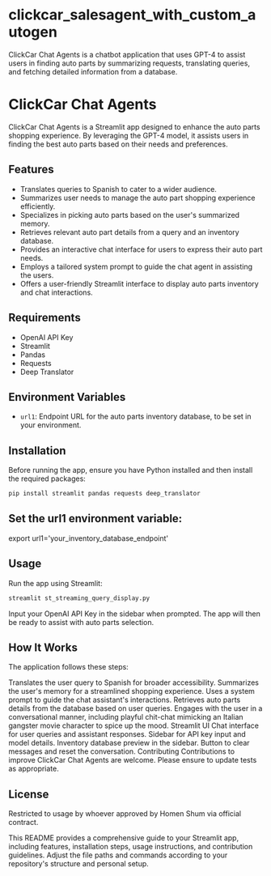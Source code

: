 # clickcar_salesagent_with_custom_autogen
ClickCar Chat Agents is a chatbot application that uses GPT-4 to assist users in finding auto parts by summarizing requests, translating queries, and fetching detailed information from a database.

# ClickCar Chat Agents

ClickCar Chat Agents is a Streamlit app designed to enhance the auto parts shopping experience. By leveraging the GPT-4 model, it assists users in finding the best auto parts based on their needs and preferences.

## Features

- Translates queries to Spanish to cater to a wider audience.
- Summarizes user needs to manage the auto part shopping experience efficiently.
- Specializes in picking auto parts based on the user's summarized memory.
- Retrieves relevant auto part details from a query and an inventory database.
- Provides an interactive chat interface for users to express their auto part needs.
- Employs a tailored system prompt to guide the chat agent in assisting the users.
- Offers a user-friendly Streamlit interface to display auto parts inventory and chat interactions.

## Requirements

- OpenAI API Key
- Streamlit
- Pandas
- Requests
- Deep Translator

## Environment Variables

- `url1`: Endpoint URL for the auto parts inventory database, to be set in your environment.

## Installation

Before running the app, ensure you have Python installed and then install the required packages:

```bash
pip install streamlit pandas requests deep_translator
```

## Set the url1 environment variable:

export url1='your_inventory_database_endpoint'

## Usage
Run the app using Streamlit:

```bash
streamlit st_streaming_query_display.py
```
Input your OpenAI API Key in the sidebar when prompted. The app will then be ready to assist with auto parts selection.

## How It Works
The application follows these steps:

Translates the user query to Spanish for broader accessibility.
Summarizes the user's memory for a streamlined shopping experience.
Uses a system prompt to guide the chat assistant's interactions.
Retrieves auto parts details from the database based on user queries.
Engages with the user in a conversational manner, including playful chit-chat mimicking an Italian gangster movie character to spice up the mood.
Streamlit UI
Chat interface for user queries and assistant responses.
Sidebar for API key input and model details.
Inventory database preview in the sidebar.
Button to clear messages and reset the conversation.
Contributing
Contributions to improve ClickCar Chat Agents are welcome. Please ensure to update tests as appropriate.

## License
Restricted to usage by whoever approved by Homen Shum via official contract.


This README provides a comprehensive guide to your Streamlit app, including features, installation steps, usage instructions, and contribution guidelines. Adjust the file paths and commands according to your repository's structure and personal setup.
